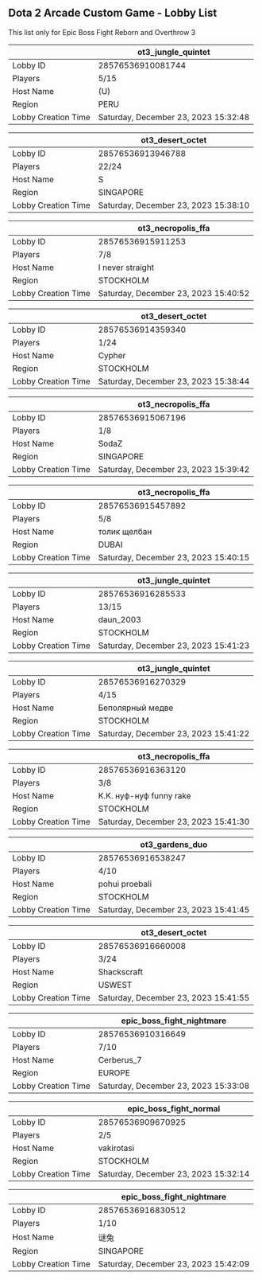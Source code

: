 ## Dota 2 Arcade Custom Game - Lobby List

This list only for Epic Boss Fight Reborn and Overthrow 3

|  | ot3_jungle_quintet |
| ------ | ------ |
| Lobby ID | 28576536910081744 |
| Players | 5/15 |
| Host Name | (U) |
| Region | PERU |
| Lobby Creation Time | Saturday, December 23, 2023 15:32:48 |


|  | ot3_desert_octet |
| ------ | ------ |
| Lobby ID | 28576536913946788 |
| Players | 22/24 |
| Host Name | S |
| Region | SINGAPORE |
| Lobby Creation Time | Saturday, December 23, 2023 15:38:10 |


|  | ot3_necropolis_ffa |
| ------ | ------ |
| Lobby ID | 28576536915911253 |
| Players | 7/8 |
| Host Name | I never straight |
| Region | STOCKHOLM |
| Lobby Creation Time | Saturday, December 23, 2023 15:40:52 |


|  | ot3_desert_octet |
| ------ | ------ |
| Lobby ID | 28576536914359340 |
| Players | 1/24 |
| Host Name | Cypher |
| Region | STOCKHOLM |
| Lobby Creation Time | Saturday, December 23, 2023 15:38:44 |


|  | ot3_necropolis_ffa |
| ------ | ------ |
| Lobby ID | 28576536915067196 |
| Players | 1/8 |
| Host Name | SodaZ |
| Region | SINGAPORE |
| Lobby Creation Time | Saturday, December 23, 2023 15:39:42 |


|  | ot3_necropolis_ffa |
| ------ | ------ |
| Lobby ID | 28576536915457892 |
| Players | 5/8 |
| Host Name | толик щелбан |
| Region | DUBAI |
| Lobby Creation Time | Saturday, December 23, 2023 15:40:15 |


|  | ot3_jungle_quintet |
| ------ | ------ |
| Lobby ID | 28576536916285533 |
| Players | 13/15 |
| Host Name | daun_2003 |
| Region | STOCKHOLM |
| Lobby Creation Time | Saturday, December 23, 2023 15:41:23 |


|  | ot3_jungle_quintet |
| ------ | ------ |
| Lobby ID | 28576536916270329 |
| Players | 4/15 |
| Host Name | Беполярный медве |
| Region | STOCKHOLM |
| Lobby Creation Time | Saturday, December 23, 2023 15:41:22 |


|  | ot3_necropolis_ffa |
| ------ | ------ |
| Lobby ID | 28576536916363120 |
| Players | 3/8 |
| Host Name | K.K. нуф-нуф funny rake |
| Region | STOCKHOLM |
| Lobby Creation Time | Saturday, December 23, 2023 15:41:30 |


|  | ot3_gardens_duo |
| ------ | ------ |
| Lobby ID | 28576536916538247 |
| Players | 4/10 |
| Host Name | pohui proebali |
| Region | STOCKHOLM |
| Lobby Creation Time | Saturday, December 23, 2023 15:41:45 |


|  | ot3_desert_octet |
| ------ | ------ |
| Lobby ID | 28576536916660008 |
| Players | 3/24 |
| Host Name | Shackscraft |
| Region | USWEST |
| Lobby Creation Time | Saturday, December 23, 2023 15:41:55 |


|  | epic_boss_fight_nightmare |
| ------ | ------ |
| Lobby ID | 28576536910316649 |
| Players | 7/10 |
| Host Name | Cerberus_7 |
| Region | EUROPE |
| Lobby Creation Time | Saturday, December 23, 2023 15:33:08 |


|  | epic_boss_fight_normal |
| ------ | ------ |
| Lobby ID | 28576536909670925 |
| Players | 2/5 |
| Host Name | vakirotasi |
| Region | STOCKHOLM |
| Lobby Creation Time | Saturday, December 23, 2023 15:32:14 |


|  | epic_boss_fight_nightmare |
| ------ | ------ |
| Lobby ID | 28576536916830512 |
| Players | 1/10 |
| Host Name | 谜兔 |
| Region | SINGAPORE |
| Lobby Creation Time | Saturday, December 23, 2023 15:42:09 |


